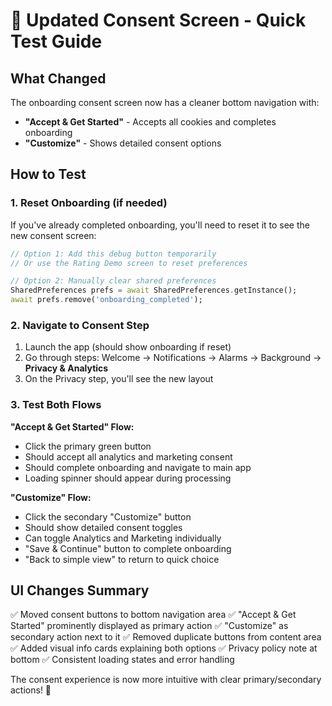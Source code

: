 # 🍪 Updated Consent Screen - Quick Test Guide

## What Changed
The onboarding consent screen now has a cleaner bottom navigation with:
- **"Accept & Get Started"** - Accepts all cookies and completes onboarding
- **"Customize"** - Shows detailed consent options

## How to Test

### 1. Reset Onboarding (if needed)
If you've already completed onboarding, you'll need to reset it to see the new consent screen:

```dart
// Option 1: Add this debug button temporarily
// Or use the Rating Demo screen to reset preferences

// Option 2: Manually clear shared preferences
SharedPreferences prefs = await SharedPreferences.getInstance();
await prefs.remove('onboarding_completed');
```

### 2. Navigate to Consent Step
1. Launch the app (should show onboarding if reset)
2. Go through steps: Welcome → Notifications → Alarms → Background → **Privacy & Analytics**
3. On the Privacy step, you'll see the new layout

### 3. Test Both Flows

**"Accept & Get Started" Flow:**
- Click the primary green button
- Should accept all analytics and marketing consent
- Should complete onboarding and navigate to main app
- Loading spinner should appear during processing

**"Customize" Flow:**
- Click the secondary "Customize" button  
- Should show detailed consent toggles
- Can toggle Analytics and Marketing individually
- "Save & Continue" button to complete onboarding
- "Back to simple view" to return to quick choice

## UI Changes Summary
✅ Moved consent buttons to bottom navigation area
✅ "Accept & Get Started" prominently displayed as primary action
✅ "Customize" as secondary action next to it
✅ Removed duplicate buttons from content area
✅ Added visual info cards explaining both options
✅ Privacy policy note at bottom
✅ Consistent loading states and error handling

The consent experience is now more intuitive with clear primary/secondary actions! 🎉
